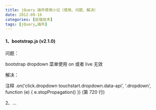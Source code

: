```yaml
---
title: jQuery 插件使用小记（使用、问题、解决）
date: 2012-09-16
categories: [前端技术]
tags: [jQuery,插件]
---
```


#### 1、bootstrap.js (v2.1.0)

问题：

bootstrap dropdown 菜单使用 on 或者 live 无效

解决：

注释 .on('click.dropdown touchstart.dropdown.data-api', '.dropdown', function (e) { e.stopPropagation() }) (第 720 行)

2、...
